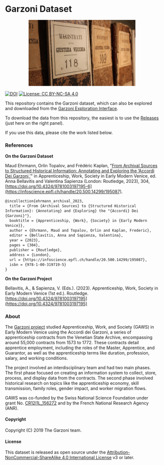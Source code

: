 # Garzoni Dataset

<p align="center">
  <img src="https://github.com/garzoni/garzoni-datasets/blob/master/img/registri_maud_10-12-2015.png?raw=true" width="350" alt="Garzoni Registers at ASV, Venice"/>
</p>

[![DOI](https://zenodo.org/badge/DOI/10.5281/zenodo.2636551.svg)](https://doi.org/10.5281/zenodo.2636551) [![License: CC BY-NC-SA 4.0](https://img.shields.io/badge/License-CC_BY--NC--SA_4.0-lightgrey.svg)](https://creativecommons.org/licenses/by-nc-sa/4.0/)

This repository contains the Garzoni dataset, which can also be explored and downloaded from the [Garzoni Exploration Interface](https://garzoni.org).

To download the data from this repository, the easiest is to use the [Releases](https://github.com/garzoni/garzoni-datasets/releases/tag/v1.1) (just here on the right panel).

If you use this data, please cite the work listed below.

### References

**On the Garzoni Dataset**

Maud Ehrmann, Orlin Topalov, and Frédéric Kaplan, "[From Archival Sources to Structured Historical Information: Annotating and Exploring the ‘Accordi Dei Garzoni,’](https://infoscience.epfl.ch/handle/20.500.14299/195087)" in Apprenticeship, Work, Society in Early Modern Venice, ed. Anna Bellavitis and Valentina Sapienza (London: Routledge, 2023), 304, [https://doi.org/10.4324/9781003197195-6](https://infoscience.epfl.ch/handle/20.500.14299/195087). 

```
@incollection{ehrmann_archival_2023,
  title = {From {Archival Sources} to {Structured Historical Information}: {Annotating} and {Exploring} the "{Accordi} Dei {Garzoni}"},
  booktitle = {Apprenticeship, {Work}, {Society} in {Early Modern Venice}},
  author = {Ehrmann, Maud and Topalov, Orlin and Kaplan, Frederic},
  editor = {Bellavitis, Anna and Sapienza, Valentina},
  year = {2023},
  pages = {304},
  publisher = {Routledge},
  address = {London},
  url = {https://infoscience.epfl.ch/handle/20.500.14299/195087},
  isbn = {978-1-00-319719-5}
}
```

**On the Garzoni Project**

Bellavitis, A., & Sapienza, V. (Eds.). (2023). Apprenticeship, Work, Society in Early Modern Venice (1st ed.). Routledge. [https://doi.org/10.4324/9781003197195](https://doi.org/10.4324/9781003197195)

### About
The [Garzoni project](https://garzoni.org) studied Apprenticeship, Work, and Society (GAWS) in Early Modern Venice using the Accordi dei Garzoni, a series of apprenticeship contracts from the Venetian State Archive, encompassing around 55,000 contracts from 1573 to 1772. These contracts detail apprentice employment, including the roles of the Master, Apprentice, and Guarantor, as well as the apprenticeship terms like duration, profession, salary, and working conditions.

The project involved an interdisciplinary team and had two main phases. The first phase focused on creating an information system to collect, store, process, and display data from the contracts. The second phase involved historical research on topics like the apprenticeship economy, skill transmission, family roles, gender impact, and worker migration flows.

GAWS was co-funded by the Swiss National Science Foundation under grant
No. [CR12I1L_156272](https://data.snf.ch/grants/grant/156272) and by the French National Research Agency (ANR).

#### Copyright

Copyright (C) 2019 The Garzoni team.

#### License

This dataset is released as open source under
the [Attribution-NonCommercial-ShareAlike 4.0 International License](https://creativecommons.org/licenses/by-nc-sa/4.0/)
v3 or later.


